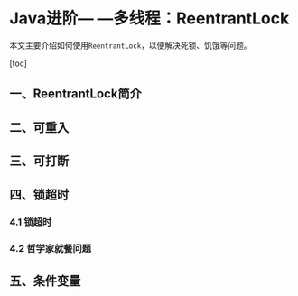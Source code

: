 # Java进阶— —多线程：ReentrantLock

本文主要介绍如何使用`ReentrantLock`，以便解决死锁、饥饿等问题。

[toc]

## 一、ReentrantLock简介



## 二、可重入



## 三、可打断



## 四、锁超时

### 4.1 锁超时

### 4.2 哲学家就餐问题



## 五、条件变量